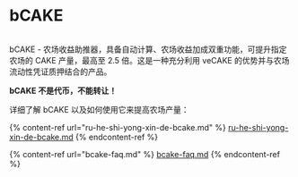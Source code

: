 # bCAKE

<figure><img src="../../../.gitbook/assets/bCAKE page.webp" alt=""><figcaption></figcaption></figure>

bCAKE - 农场收益助推器，具备自动计算、农场收益加成双重功能，可提升指定农场的 CAKE 产量，最高至 2.5 倍。这是一种充分利用 veCAKE 的优势并与农场流动性凭证质押结合的产品。

**bCAKE 不是代币，不能转让！**

详细了解 bCAKE 以及如何使用它来提高农场产量：

{% content-ref url="ru-he-shi-yong-xin-de-bcake.md" %}
[ru-he-shi-yong-xin-de-bcake.md](ru-he-shi-yong-xin-de-bcake.md)
{% endcontent-ref %}

{% content-ref url="bcake-faq.md" %}
[bcake-faq.md](bcake-faq.md)
{% endcontent-ref %}
